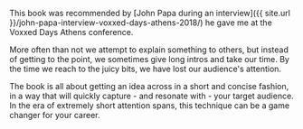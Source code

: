This book was recommended by [John Papa during an interview]({{ site.url }}/john-papa-interview-voxxed-days-athens-2018/) he gave me at the Voxxed Days Athens conference.

More often than not we attempt to explain something to others, but instead of getting to the point, we sometimes give long intros and take our time. By the time we reach to the juicy bits, we have lost our audience's attention.

The book is all about getting an idea across in a short and concise fashion, in a way that will quickly capture - and resonate with - your target audience. In the era of extremely short attention spans, this technique can be a game changer for your career.
